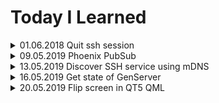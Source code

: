 # Today I Learned

<details>
<summary>01.06.2018 Quit ssh session</summary>
Just type: <enter>~.

Yes, Enter, tilde and dot!
</details>

<details>
<summary>09.05.2019 Phoenix PubSub</summary>
If you need a pubsub, to connect LiveViews for example just use YourAppWeb.Endpoint.

```elixir
YourAppWeb.Endpoint.subscribe("topic")
```

```elixir
YourAppWeb.Endpoint.broadcast("topic", "event", %{data: "data"})
```

```elixir
def handle_info(%{event: "event", topic: "topic", payload: payload}) do
  # Do whatever you want
end
```
</details>

<details>
<summary>13.05.2019 Discover SSH service using mDNS</summary>
To make service discoverable we need following services registered:

```elixir
[
  # create domain for an ip
  %Mdns.Server.Service{domain: "somedomain.local", data: :ip, ttl: 450, type: :a},

  # make service discoverable
  %Mdns.Server.Service{domain: "_services._dns-sd._udp.local",data: "_ssh._tcp.local",ttl: 4500, type: :ptr},

  # register ssh service
  %Mdns.Server.Service{domain: "_ssh._tcp.local",data: "SOME NAME._ssh._tcp.local",ttl: 4500, type: :ptr},

  # point service to our domain and port (22)
  %Mdns.Server.Service{domain: "SOME NAME._ssh._tcp.local",data: {0,0,22, 'somedomain.local'},ttl: 4500,type: :srv},

  # empty txt service (some tools expext that)
  %Mdns.Server.Service{domain: "SOME NAME._ssh._tcp.local",data: [],ttl: 4500,type: :txt})
] |> Enum.each(&Mdns.Server.add_service/1)
```
</details>

<details>
<summary>16.05.2019 Get state of GenServer</summary>
To get state of any process in erlang/elixir use `:sys.get_state/1`


By name:
```elixir
:sys.get_state(MyGenServer)
```

By pid:
```elixir
:sys.get_state(pid)
```
</details>

<details>
<summary>20.05.2019 Flip screen in QT5 QML</summary>

QML COde:

```
import QtWebEngine 1.5
import QtQuick 2.10
import QtQuick.Layouts 1.3

Item {
  rotation: 90

  StackLayout {
    width: parent.height
    height: parent.width
    x: (parent.width - parent.height) / 2
    y: -(parent.width - parent.height) / 2
    Widget {}
    Widget {}
  }
}
```
</details>
